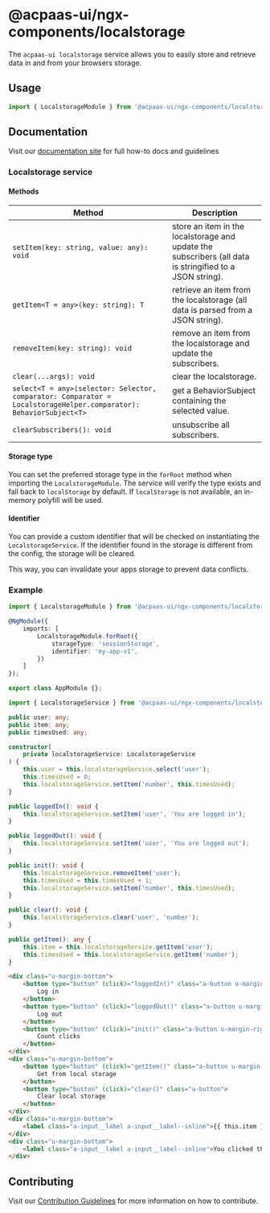 # @acpaas-ui/ngx-components/localstorage

The `acpaas-ui localstorage` service allows you to easily store and retrieve data in and from your browsers storage.

## Usage

```typescript
import { LocalstorageModule } from '@acpaas-ui/ngx-components/localstorage';
```

## Documentation

Visit our [documentation site](https://acpaas-ui.digipolis.be/) for full how-to docs and guidelines

### Localstorage service

#### Methods

| Method         | Description |
| -----------    | -------------------------- |
| `setItem(key: string, value: any): void` | store an item in the localstorage and update the subscribers (all data is stringified to a JSON string). |
| `getItem<T = any>(key: string): T` | retrieve an item from the localstorage (all data is parsed from a JSON string). |
| `removeItem(key: string): void` | remove an item from the localstorage and update the subscribers. |
| `clear(...args): void` | clear the localstorage. |
| `select<T = any>(selector: Selector, comparator: Comparator = LocalstorageHelper.comparator): BehaviorSubject<T>` | get a BehaviorSubject containing the selected value. |
| `clearSubscribers(): void` | unsubscribe all subscribers. |

#### Storage type

You can set the preferred storage type in the `forRoot` method when importing the `LocalstorageModule`. The service will verify the type exists and fall back to `localStorage` by default. If `localStorage` is not available, an in-memory polyfill will be used.

#### Identifier

You can provide a custom identifier that will be checked on instantiating the `LocalstorageService`. If the identifier found in the storage is different from the config, the storage will be cleared.

This way, you can invalidate your apps storage to prevent data conflicts.

### Example

```typescript
import { LocalstorageModule } from '@acpaas-ui/ngx-components/localstorage';

@NgModule({
    imports: [
        LocalstorageModule.forRoot({
            storageType: 'sessionStorage',
            identifier: 'my-app-v1',
        })
    ]
});

export class AppModule {};
```

```typescript
import { LocalstorageService } from '@acpaas-ui/ngx-components/localstorage';

public user: any;
public item: any;
public timesUsed: any;

constructor(
    private localstorageService: LocalstorageService
) {
    this.user = this.localstorageService.select('user');
    this.timesUsed = 0;
    this.localstorageService.setItem('number', this.timesUsed);
}

public loggedIn(): void {
    this.localstorageService.setItem('user', 'You are logged in');
}

public loggedOut(): void {
    this.localstorageService.setItem('user', 'You are logged out');
}

public init(): void {
    this.localstorageService.removeItem('user');
    this.timesUsed = this.timesUsed + 1;
    this.localstorageService.setItem('number', this.timesUsed);
}

public clear(): void {
    this.localstorageService.clear('user', 'number');
}

public getItem(): any {
    this.item = this.localstorageService.getItem('user');
    this.timesUsed = this.localstorageService.getItem('number');
}
```

```html
<div class="u-margin-bottom">
    <button type="button" (click)="loggedIn()" class="a-button u-margin-right">
        Log in
    </button>
    <button type="button" (click)="loggedOut()" class="a-button u-margin-right">
        Log out
    </button>
    <button type="button" (click)="init()" class="a-button u-margin-right">
        Count clicks
    </button>
</div>
<div class="u-margin-bottom">
    <button type="button" (click)="getItem()" class="a-button u-margin-right">
        Get from local storage
    </button>
    <button type="button" (click)="clear()" class="a-button">
        Clear local storage
    </button>
</div>
<div class="u-margin-bottom">
    <label class="a-input__label a-input__label--inline">{{ this.item }}</label>
</div>
<div class="u-margin-bottom">
    <label class="a-input__label a-input__label--inline">You clicked the count clicks button this many times: {{ this.timesUsed }}</label>
</div>
```

## Contributing

Visit our [Contribution Guidelines](../../CONTRIBUTING.md) for more information on how to contribute.
